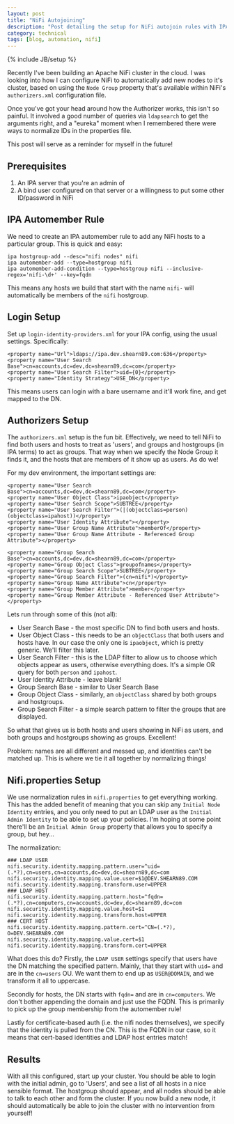 ```yaml
---
layout: post
title: "NiFi Autojoining"
description: "Post detailing the setup for NiFi autojoin rules with IPA"
category: technical
tags: [blog, automation, nifi]
---
```

{% include JB/setup %}

Recently I've been building an Apache NiFi cluster in the cloud. I was looking into how I can configure NiFi to automatically add new nodes to it's cluster, based on using the `Node Group` property that's available within NiFi's `authorizers.xml` configuration file.

Once you've got your head around how the Authorizer works, this isn't so painful. It involved a good number of queries via `ldapsearch` to get the arguments right, and a "eureka" moment when I remembered there were ways to normalize IDs in the properties file.

This post will serve as a reminder for myself in the future!

## Prerequisites ##

1. An IPA server that you're an admin of
2. A bind user configured on that server or a willingness to put some other ID/password in NiFi

## IPA Automember Rule ##

We need to create an IPA automember rule to add any NiFi hosts to a particular group. This is quick and easy:

    ipa hostgroup-add --desc="nifi nodes" nifi
    ipa automember-add --type=hostgroup nifi
    ipa automember-add-condition --type=hostgroup nifi --inclusive-regex='nifi-\d+' --key=fqdn

This means any hosts we build that start with the name `nifi-` will automatically be members of the `nifi` hostgroup.

## Login Setup ##

Set up `login-identity-providers.xml` for your IPA config, using the usual settings. Specifically:

    <property name="Url">ldaps://ipa.dev.shearn89.com:636</property>
    <property name="User Search Base">cn=accounts,dc=dev,dc=shearn89,dc=com</property>
    <property name="User Search Filter">uid={0}</property>
    <property name="Identity Strategy">USE_DN</property>

This means users can login with a bare username and it'll work fine, and get mapped to the DN.

## Authorizers Setup ##

The `authorizers.xml` setup is the fun bit. Effectively, we need to tell NiFi to find both users and hosts to treat as 'users', and groups and hostgroups (in IPA terms) to act as groups. That way when we specify the Node Group it finds it, and the hosts that are members of it show up as users. As do we!

For my dev environment, the important settings are:

    <property name="User Search Base">cn=accounts,dc=dev,dc=shearn89,dc=com</property>
    <property name="User Object Class">ipaobject</property>
    <property name="User Search Scope">SUBTREE</property>
    <property name="User Search Filter">(|(objectclass=person)(objectclass=ipahost))</property>
    <property name="User Identity Attribute"></property>
    <property name="User Group Name Attribute">memberOf</property>
    <property name="User Group Name Attribute - Referenced Group Attribute"></property>

    <property name="Group Search Base">cn=accounts,dc=dev,dc=shearn89,dc=com</property>
    <property name="Group Object Class">groupofnames</property>
    <property name="Group Search Scope">SUBTREE</property>
    <property name="Group Search Filter">(cn=nifi*)</property>
    <property name="Group Name Attribute">cn</property>
    <property name="Group Member Attribute">member</property>
    <property name="Group Member Attribute - Referenced User Attribute"></property>

Lets run through some of this (not all):

* User Search Base - the most specific DN to find both users and hosts.
* User Object Class - this needs to be an `objectClass` that both users and hosts have. In our case the only one is `ipaobject`, which is pretty generic. We'll filter this later.
* User Search Filter - this is the LDAP filter to allow us to choose which objects appear as users, otherwise everything does. It's a simple OR query for both `person` and `ipahost`.
* User Identity Attribute - leave blank!
* Group Search Base - similar to User Search Base
* Group Object Class - similarly, an `objectClass` shared by both groups and hostgroups.
* Group Search Filter - a simple search pattern to filter the groups that are displayed.

So what that gives us is both hosts and users showing in NiFi as users, and both groups and hostgroups showing as groups. Excellent!

Problem: names are all different and messed up, and identities can't be matched up. This is where we tie it all together by normalizing things!

## Nifi.properties Setup ##

We use normalization rules in `nifi.properties` to get everything working. This has the added benefit of meaning that you can skip any `Initial Node Identity` entries, and you only need to put an LDAP user as the `Initial Admin Identity` to be able to set up your policies. I'm hoping at some point there'll be an `Initial Admin Group` property that allows you to specify a group, but hey...

The normalization:

    ### LDAP USER
    nifi.security.identity.mapping.pattern.user=^uid=(.*?),cn=users,cn=accounts,dc=dev,dc=shearn89,dc=com
    nifi.security.identity.mapping.value.user=$1@DEV.SHEARN89.COM
    nifi.security.identity.mapping.transform.user=UPPER
    ### LDAP HOST
    nifi.security.identity.mapping.pattern.host=^fqdn=(.*?),cn=computers,cn=accounts,dc=dev,dc=shearn89,dc=com
    nifi.security.identity.mapping.value.host=$1
    nifi.security.identity.mapping.transform.host=UPPER
    ### CERT HOST
    nifi.security.identity.mapping.pattern.cert=^CN=(.*?), O=DEV.SHEARN89.COM
    nifi.security.identity.mapping.value.cert=$1
    nifi.security.identity.mapping.transform.cert=UPPER

What does this do? Firstly, the `LDAP USER` settings specify that users have the DN matching the specified pattern. Mainly, that they start with `uid=` and are in the `cn=users` OU. We want them to end up as `USER@DOMAIN`, and we transform it all to uppercase.

Secondly for hosts, the DN starts with `fqdn=` and are in `cn=computers`. We don't bother appending the domain and just use the FQDN. This is primarily to pick up the group membership from the automember rule!

Lastly for certificate-based auth (i.e. the nifi nodes themselves), we specify that the identity is pulled from the CN. This is the FQDN in our case, so it means that cert-based identities and LDAP host entries match!

## Results ##

With all this configured, start up your cluster. You should be able to login with the initial admin, go to 'Users', and see a list of all hosts in a nice sensible format. The hostgroup should appear, and all nodes should be able to talk to each other and form the cluster. If you now build a new node, it should automatically be able to join the cluster with no intervention from yourself!
